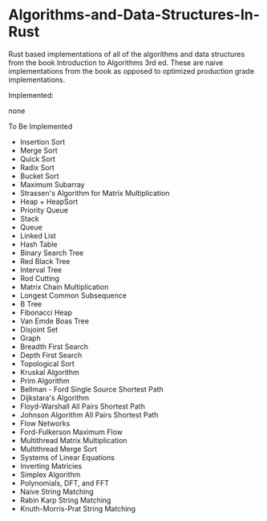 # Algorithms-and-Data-Structures-In-Rust
Rust based implementations of all of the algorithms and data structures from the book Introduction to Algorithms 3rd ed.
These are naive implementations from the book as opposed to optimized production grade implementations.

Implemented:

none

To Be Implemented

* Insertion Sort
* Merge Sort
* Quick Sort
* Radix Sort
* Bucket Sort
* Maximum Subarray
* Strassen's Algorithm for Matrix Multiplication
* Heap + HeapSort
* Priority Queue
* Stack
* Queue
* Linked List
* Hash Table
* Binary Search Tree
* Red Black Tree
* Interval Tree
* Rod Cutting
* Matrix Chain Multiplication
* Longest Common Subsequence
* B Tree
* Fibonacci Heap
* Van Emde Boas Tree
* Disjoint Set
* Graph
* Breadth First Search
* Depth First Search
* Topological Sort
* Kruskal Algorithm
* Prim Algorithm
* Bellman - Ford Single Source Shortest Path
* Dijkstara's Algorithm
* Floyd-Warshall All Pairs Shortest Path
* Johnson Algorithm All Pairs Shortest Path
* Flow Networks
* Ford-Fulkerson Maximum Flow
* Multithread Matrix Multiplication
* Multithread Merge Sort
* Systems of Linear Equations
* Inverting Matricies
* Simplex Algorithm
* Polynomials, DFT, and FFT
* Naive String Matching
* Rabin Karp String Matching
* Knuth-Morris-Prat String Matching
